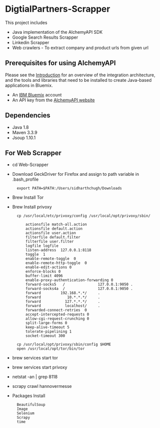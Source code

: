 # DigtialPartners-Scrapper

This project includes
- Java implementation of the AlchemyAPI SDK
- Google Search Results Scrapper
- Linkedin Scrapper
- Web crawlers - To extract company and product urls from given url


## Prerequisites for using AlchemyAPI
Please see the [Introduction](https://github.com/Watson-Explorer/wex-wdc-integration-samples) for an overview of the integration architecture, and the tools and libraries that need to be installed to create Java-based applications in Bluemix.

- An [IBM Bluemix](https://ace.ng.bluemix.net/) account
- An API key from the [AlchemyAPI website](https://www.alchemyapi.com/api/register.html)

## Dependencies

- Java 1.8
- Maven 3.3.9
- Jsoup 1.10.1


## For Web Scrapper

- cd Web-Scrapper

- Download GeckDriver for Firefox and assign to path variable in .bash_profile

        export PATH=$PATH:/Users/sidharthchugh/Downloads

- Brew Install Tor

- Brew Install privoxy

        cp /usr/local/etc/privoxy/config /usr/local/opt/privoxy/sbin/

            actionsfile match-all.action
            actionsfile default.action
            actionsfile user.action
            filterfile default.filter
            filterfile user.filter
            logfile logfile
            listen-address  127.0.0.1:8118
            toggle  1
            enable-remote-toggle  0
            enable-remote-http-toggle  0
            enable-edit-actions 0
            enforce-blocks 0
            buffer-limit 4096
            enable-proxy-authentication-forwarding 0
            forward-socks5   /               127.0.0.1:9050 .
            forward-socks4a  /               127.0.0.1:9050 .
            forward         192.168.*.*/     .
            forward            10.*.*.*/     .
            forward           127.*.*.*/     .
            forward           localhost/     .
            forwarded-connect-retries  0
            accept-intercepted-requests 0
            allow-cgi-request-crunching 0
            split-large-forms 0
            keep-alive-timeout 5
            tolerate-pipelining 1
            socket-timeout 300

        cp /usr/local/opt/privoxy/sbin/config $HOME
        open /usr/local/opt/tor/bin/tor
        
- brew services start tor

- brew services start privoxy

- netstat -an | grep 8118

- scrapy crawl hannovermesse

- Packages Install

        BeautifulSoup
        Image
        Selenium
        Scrapy
        time